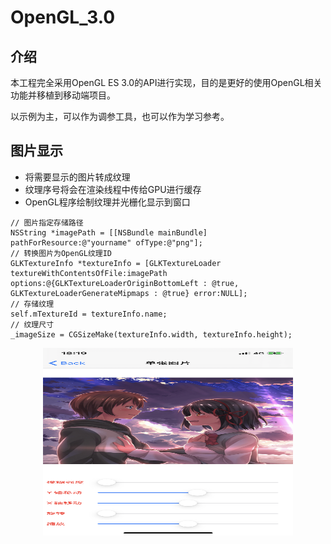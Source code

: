 # OpenGL_3.0

## 介绍

本工程完全采用OpenGL ES 3.0的API进行实现，目的是更好的使用OpenGL相关功能并移植到移动端项目。

以示例为主，可以作为调参工具，也可以作为学习参考。

## 图片显示

* 将需要显示的图片转成纹理
* 纹理序号将会在渲染线程中传给GPU进行缓存
* OpenGL程序绘制纹理并光栅化显示到窗口

```
// 图片指定存储路径
NSString *imagePath = [[NSBundle mainBundle] pathForResource:@"yourname" ofType:@"png"];
// 转换图片为OpenGL纹理ID
GLKTextureInfo *textureInfo = [GLKTextureLoader textureWithContentsOfFile:imagePath options:@{GLKTextureLoaderOriginBottomLeft : @true, GLKTextureLoaderGenerateMipmaps : @true} error:NULL];
// 存储纹理
self.mTextureId = textureInfo.name;
// 纹理尺寸
_imageSize = CGSizeMake(textureInfo.width, textureInfo.height);
```

<div align=center><img width="400" height="300" src="example_1.png"/></div>
